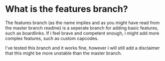# What is the features branch?
The features branch (as the name implies and as you might have read from the master branch readme) is a seperate branch for adding basic features, such as boardlinks. If i feel brave and competent enough, i might add more complex features, such as custom capcodes.

I've tested this branch and it works fine, however i will still add a disclaimer that this might be more unstable than the master branch.
